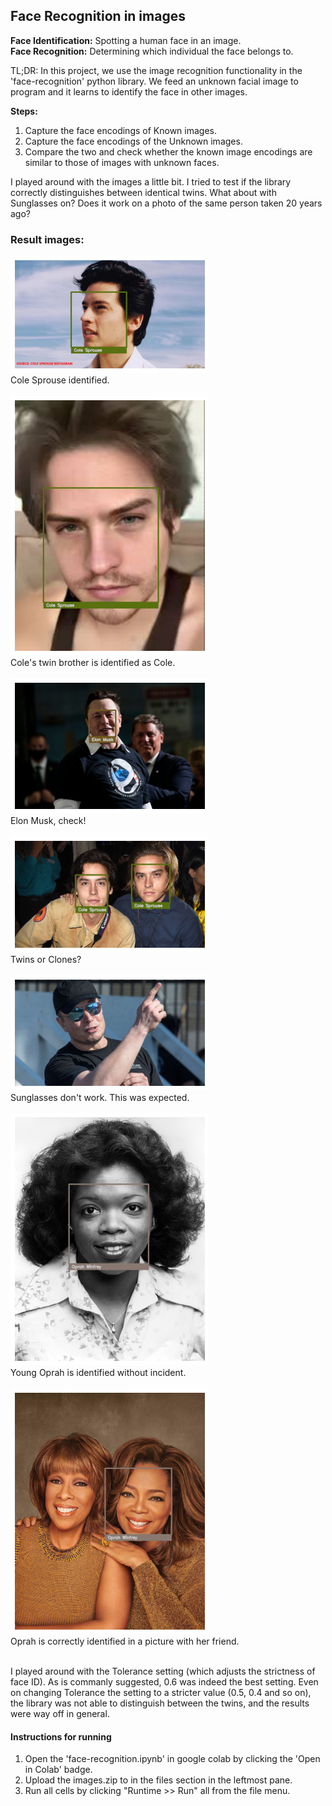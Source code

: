 ## Face Recognition in images

**Face Identification:** Spotting a human face in an image. <br>
**Face Recognition:** Determining which individual the face belongs to. 

TL;DR: In this project, we use the image recognition functionality in the 'face-recognition' python library. We feed an unknown facial image to program and it learns to identify the face in other images.

**Steps:** <br>
1) Capture the face encodings of Known images. <br>
2) Capture the face encodings of the Unknown images. <br>
3) Compare the two and check whether the known image encodings are similar to those of images with unknown faces.

I played around with the images a little bit. I tried to test if the library correctly distinguishes between identical twins. What about with Sunglasses on? 
Does it work on a photo of the same person taken 20 years ago?

### Result images:

![Result7](result_images/Result_7.png) <br>Cole Sprouse identified.<br><br>
![Result4](result_images/Result_4.png) <br>Cole's twin brother is identified as Cole. <br><br>
![Result5](result_images/Result_5.png) <br>Elon Musk, check!<br><br>
![Result6](result_images/Result_6.png) <br>Twins or Clones?<br><br>
![Result1](result_images/Result_1.png) <br>Sunglasses don't work. This was expected.<br><br>
![Result2](result_images/Result_2.png) <br>Young Oprah is identified without incident.<br><br>
![Result3](result_images/Result_3.png) <br>Oprah is correctly identified in a picture with her friend.<br><br>

I played around with the Tolerance setting (which adjusts the strictness of face ID).
As is commanly suggested, 0.6 was indeed the best setting. Even on changing Tolerance the setting to a stricter value (0.5, 0.4 and so on), the library was not able to distinguish between the twins, and the results were way off in general. 



#### Instructions for running
1) Open the 'face-recognition.ipynb' in google colab by clicking the 'Open in Colab' badge.
1) Upload the images.zip to in the files section in the leftmost pane.
2) Run all cells by clicking "Runtime >> Run" all from the file menu.

